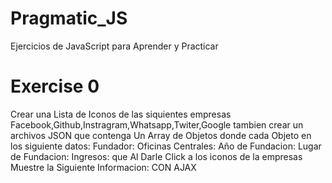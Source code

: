 # Pragmatic_JS
Ejercicios de JavaScript para Aprender y Practicar
<h1>Exercise 0 </h1>
<p>
    Crear una Lista de Iconos de las siquientes empresas  Facebook,Github,Instragram,Whatsapp,Twiter,Google tambien crear
    un archivos JSON que contenga Un Array de Objetos donde cada Objeto en los siguiente datos: 
    Fundador:
    Oficinas Centrales:
    Año de Fundacion:
    Lugar de Fundacion:
    Ingresos:
    que Al Darle Click a los iconos de la empresas Muestre la Siguiente Informacion: CON AJAX
</p>
